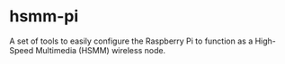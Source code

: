 hsmm-pi
=======

A set of tools to easily configure the Raspberry Pi to function as a High-Speed Multimedia (HSMM) wireless node.
